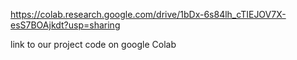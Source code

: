 https://colab.research.google.com/drive/1bDx-6s84lh_cTIEJOV7X-esS7BOAjkdt?usp=sharing

link to our project code on google Colab
